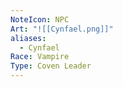 ```yaml
---
NoteIcon: NPC
Art: "![[Cynfael.png]]"
aliases:
  - Cynfael
Race: Vampire
Type: Coven Leader
---
```

